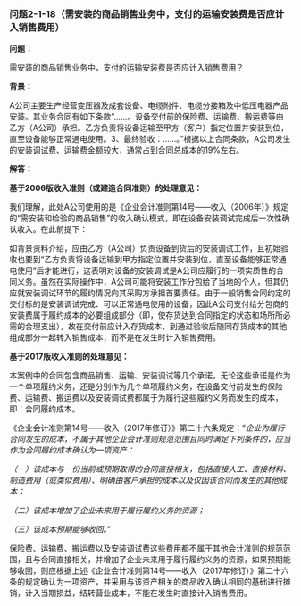 ### 问题2-1-18（需安装的商品销售业务中，支付的运输安装费是否应计入销售费用）

**问题：**

需安装的商品销售业务中，支付的运输安装费是否应计入销售费用？

**背景：**

A公司主要生产经营变压器及成套设备、电缆附件、电缆分接箱及中低压电器产品安装。其业务合同有如下条款“……。设备交付前的保险费、运输费、搬运费等由乙方（A公司）承担。乙方负责将设备运输至甲方（客户）指定位置并安装到位，直至设备能够正常通电使用。3、最终验收：……。”根据以上合同条款，A公司发生的安装调试费、运输费金额较大，通常占到合同总成本的19%左右。

**解答：**

**基于2006版收入准则（或建造合同准则）的处理意见：**

我们理解，此处A公司使用的是《企业会计准则第14号——收入（2006年）》规定的“需安装和检验的商品销售”的收入确认模式，即在设备安装调试完成后一次性确认收入。在此前提下：

如背景资料介绍，应由乙方（A公司）负责设备到货后的安装调试工作，且初始验收也要到“乙方负责将设备运输到甲方指定位置并安装到位，直至设备能够正常通电使用”后才能进行，这表明对设备的安装调试是A公司应履行的一项实质性的合同义务。虽然在实际操作中，A公司可能将安装工作分包给了当地的个人，但其仍应就安装调试环节的履约情况向其采购方承担首要责任。由于一般销售合同约定的交付标的是安装调试完成、可以正常通电使用的设备，因此A公司支付给分包商的安装费属于履约成本的必要组成部分（即，使存货达到合同指定的状态和场所所必需的合理支出），故在交付前应计入存货成本，到通过验收后随同存货成本的其他组成部分一起转入销售成本，而不是在发生时计入销售费用。

**基于2017版收入准则的处理意见：**

本案例中的合同包含商品销售、运输、安装调试等几个承诺，无论这些承诺是作为一个单项履约义务，还是分别作为几个单项履约义务，在设备交付前发生的保险费、运输费、搬运费以及安装调试费都属于为履行这些履约义务而发生的成本，即：合同履约成本。

《企业会计准则第14号——收入（2017年修订）》第二十六条规定：“*企业为履行合同发生的成本，不属于其他企业会计准则规范范围且同时满足下列条件的，应当作为合同履约成本确认为一项资产：*

*（一）该成本与一份当前或预期取得的合同直接相关，包括直接人工、直接材料、制造费用（或类似费用）、明确由客户承担的成本以及仅因该合同而发生的其他成本；*

*（二）该成本增加了企业未来用于履行履约义务的资源；*

*（三）该成本预期能够收回。*”

保险费、运输费、搬运费以及安装调试费这些费用都不属于其他会计准则的规范范围，且与合同直接相关，并增加了企业未来用于履行履约义务的资源，如果预期能够收回，则应根据上述《企业会计准则第14号——收入（2017年修订）》第二十六条的规定确认为一项资产，并采用与该资产相关的商品收入确认相同的基础进行摊销，计入当期损益，结转营业成本，不能在发生时直接计入销售费用。